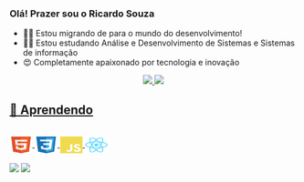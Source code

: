 ### Olá! Prazer sou o Ricardo Souza


- 👩‍💻 Estou migrando de para o mundo do desenvolvimento!
- 👨‍🎓 Estou estudando Análise e Desenvolvimento de Sistemas e Sistemas de informação
- 😍 Completamente apaixonado por tecnologia e inovação

<div align="center">
  <a href="https://github.com/ricardosouzaj">
  <img height="180em" src="https://github-readme-stats.vercel.app/api?username=ricardosouzaj&show_icons=true&theme=merko&include_all_commits=true&count_private=true"/>
  <img height="180em" src="https://github-readme-stats.vercel.app/api/top-langs/?username=ricardosouzaj&layout=compact&langs_count=7&theme=merko"/>
</div>

## 🏫 Aprendendo 

<div style="display: inline_block"><br>
  <img align="center" alt="HTML" height="30" width="40" src="https://raw.githubusercontent.com/devicons/devicon/master/icons/html5/html5-original.svg">
  <img align="center" alt="CSS" height="30" width="40" src="https://raw.githubusercontent.com/devicons/devicon/master/icons/css3/css3-original.svg">
  <img align="center" alt="Js" height="30" width="40" src="https://raw.githubusercontent.com/devicons/devicon/master/icons/javascript/javascript-plain.svg">
  <img align="center" alt="React" height="30" width="40" src="https://raw.githubusercontent.com/devicons/devicon/master/icons/react/react-original.svg">
</div>
<br>
<div>
  <a href = "mailto:dev.ricardosouza@gmail.com" target="_blank"><img src="https://img.shields.io/badge/Gmail-D14836?style=for-the-badge&logo=gmail&logoColor=white" target="_blank"></a>
  <a href="+5511992840824" target="_blank"><img src="https://img.shields.io/badge/WhatsApp-25D366?style=for-the-badge&logo=whatsapp&logoColor=white" target="_blank"></a>
</div>
